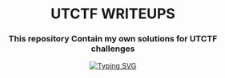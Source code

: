 <h1 align="center">UTCTF WRITEUPS</h1>
<h3 align="center"> This repository Contain my own solutions for UTCTF challenges </h3>

<!-- 
<h3 align="center">CS student and a passionate web developer</h3> -->

<!--   my-ticker -->    
<!-- &emsp;&emsp;&emsp;&emsp;&emsp;&emsp;&emsp;&emsp;&emsp;[![Typing SVG](https://readme-typing-svg.herokuapp.com?color=%FA9A&center=true&vCenter=true&width=600&lines=UTCTF+2K24"")](https://git.io/typing-svg) -->

<p align="center">
  <a href="https://utctf.live/">
    <img src="https://readme-typing-svg.herokuapp.com?color=%FA9A&center=true&vCenter=true&width=600&lines=UTCTF+2K24" alt="Typing SVG">
  </a>
</p>

